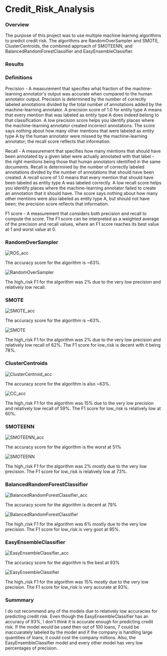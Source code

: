 # Credit_Risk_Analysis

### Overview

The purpose of this project was to use multiple machine learning algorithms to predict credit risk. The algorithms are RandomOverSampler and SMOTE, ClusterCentroids, the combined approach of SMOTEENN, and BalancedRandomForestClassifier and EasyEnsembleClassifier. 

### Results

  ### Definitions 
Precision - A measurement that specifies what fraction of the machine-learning annotator's output was accurate when compared to the human annotator output. Precision is determined by the number of correctly labeled annotations divided by the total number of annotations added by the machine-learning annotator. A precision score of 1.0 for entity type A means that every mention that was labeled as entity type A does indeed belong to that classification. A low precision score helps you identify places where the machine-learning annotator created incorrect annotations. The score says nothing about how many other mentions that were labeled as entity type A by the human annotator were missed by the machine-learning annotator; the recall score reflects that information. 

Recall - A measurement that specifies how many mentions that should have been annotated by a given label were actually annotated with that label - the right mentions being those that human annotators identified in the same documents. Recall is determined by the number of correctly labeled annotations divided by the number of annotations that should have been created. A recall score of 1.0 means that every mention that should have been labeled as entity type A was labeled correctly. A low recall score helps you identify places where the machine-learning annotator failed to create an annotation that it should have. The score says nothing about how many other mentions were also labeled as entity type A, but should not have been; the precision score reflects that information.

F1 score -  A measurement that considers both precision and recall to compute the score. The F1 score can be interpreted as a weighted average of the precision and recall values, where an F1 score reaches its best value at 1 and worst value at 0.

  ### RandomOverSampler

![ROS_acc](https://user-images.githubusercontent.com/87910875/147425757-5f961778-de24-49cd-89a9-b596e2ccb663.png)

The accuracy score for the algorithm is ~63%.

![RandomOverSampler](https://user-images.githubusercontent.com/87910875/147425246-46da2f4c-8210-4e00-ae66-3a319dcd8d03.png)

The high_risk F1 for the algorithm was 2% due to the very low precision and relatively low recall. 

  ### SMOTE

![SMOTE_acc](https://user-images.githubusercontent.com/87910875/147425507-b13b8500-edef-414f-9892-5c363c1d1ef4.png)

The accuracy score for the algorithm is ~63%.

![SMOTE](https://user-images.githubusercontent.com/87910875/147425875-69042602-d37f-488e-a251-e5e71f66b493.png)

The high_risk F1 for the algorithm was 2% due to the very low precision and relatively low recall of 62%. The F1 score for low_risk is decent with it being 78%.

  ### ClusterCentroids

![ClusterCentroid_acc](https://user-images.githubusercontent.com/87910875/147425785-e4e94c55-230c-4795-b482-5456c3ef7867.png)

The accuracy score for the algorithm is also ~63%.

![CC_acc](https://user-images.githubusercontent.com/87910875/147425784-ae3bf74b-4487-40d9-a9c9-3cf97f93651d.png)

The high_risk F1 for the algorithm was 15% due to the very low precision and relatively low recall of 59%. The F1 score for low_risk is relatively low at 60%.

  ### SMOTEENN

![SMOTEENN_acc](https://user-images.githubusercontent.com/87910875/147425795-b70f00f5-c029-4c6f-8657-0e33abc90372.png)

The accuracy score for the algorithm is the worst at 51%

![SMOTEENN](https://user-images.githubusercontent.com/87910875/147425794-3a9ac4bd-0b4a-4b17-a19b-35d7259b4c2f.png)

The high_risk F1 for the algorithm was 2% mostly due to the very low precision. The F1 score for low_risk is relatively low at 73%.


  ### BalancedRandomForestClassifier

![BalancedRandomForestClassifier_acc](https://user-images.githubusercontent.com/87910875/147425800-bcfd8187-1afc-4c22-9786-08cfdf512959.png)

The accuracy score for the algorithm is decent at 79%

![BalancedRandomForestClassifier](https://user-images.githubusercontent.com/87910875/147425801-44066cef-a2fc-4d3e-ae40-bc278cda7447.png)

The high_risk F1 for the algorithm was 6% mostly due to the very low precision. The F1 score for low_risk is very goot at 95%.



  ### EasyEnsembleClassifier

![EasyEnsembleClassifier_acc](https://user-images.githubusercontent.com/87910875/147425806-26b21270-f7f5-4384-b4cd-79446bfb7c74.png)

The accuracy score for the algorithm is the best at 93%

![EasyEnsembleClassifier](https://user-images.githubusercontent.com/87910875/147425805-cadbd39d-f904-4a2e-b895-caf12be55aaf.png)

The high_risk F1 for the algorithm was 15% mostly due to the very low precision. The F1 score for low_risk is very accurate at 93%.

### Summmary

I do not recommend any of the models due to relatively low accuracies for predicting credit risk. Even though the EasyEnsembleClassifier has an accuracy of 93%, I don't think it is accurate enough for predicting credit risk. If the model would be used then out of 100 loans, 7 could be inaccuarately labeled by the model and if the company is handling large quantities of loans, it could cost the company millions. Also, the EasyEnsembleClassifier model and every other model has very low percentages of precision. 
